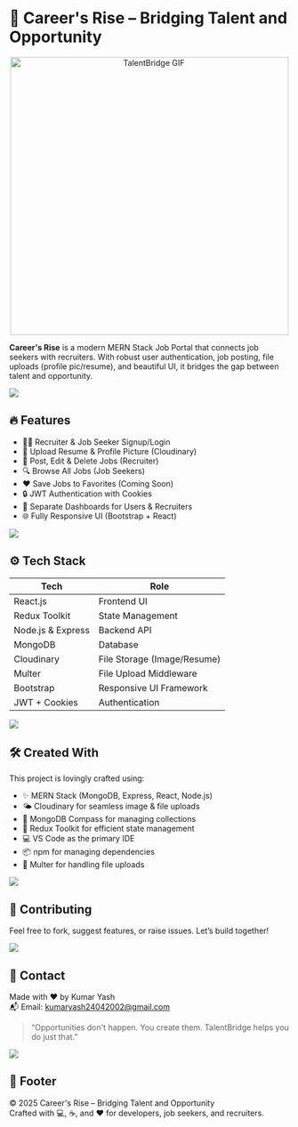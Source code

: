 # 🚀 Career's Rise – Bridging Talent and Opportunity    
                                                       
<p align="center">                       
  <img src="https://media.giphy.com/media/qgQUggAC3Pfv687qPC/giphy.gif" alt="TalentBridge GIF" width="500" />
</p>        

**Career's Rise** is a modern MERN Stack Job Portal that connects job seekers with recruiters. With robust user authentication, job posting, file uploads (profile pic/resume), and beautiful UI, it bridges the gap between talent and opportunity.                                         
                             
![](https://i.imgur.com/waxVImv.png)                                 
                  
## 🔥 Features             
                             
- 👨‍💼 Recruiter & Job Seeker Signup/Login  
- 📄 Upload Resume & Profile Picture (Cloudinary)  
- 📝 Post, Edit & Delete Jobs (Recruiter)  
- 🔍 Browse All Jobs (Job Seekers)  
- ❤️ Save Jobs to Favorites (Coming Soon)  
- 🔒 JWT Authentication with Cookies  
- 🎯 Separate Dashboards for Users & Recruiters  
- 🌐 Fully Responsive UI (Bootstrap + React)  

![](https://i.imgur.com/waxVImv.png)

## ⚙️ Tech Stack

| Tech              | Role                          |
|-------------------|-------------------------------|
| React.js          | Frontend UI                   |
| Redux Toolkit     | State Management              |
| Node.js & Express | Backend API                   |
| MongoDB           | Database                      |
| Cloudinary        | File Storage (Image/Resume)   |
| Multer            | File Upload Middleware        |
| Bootstrap         | Responsive UI Framework       |
| JWT + Cookies     | Authentication                |

![](https://i.imgur.com/waxVImv.png)

## 🛠️ Created With

This project is lovingly crafted using:

- ✨ MERN Stack (MongoDB, Express, React, Node.js)  
- 🌤️ Cloudinary for seamless image & file uploads  
- 💾 MongoDB Compass for managing collections  
- 🧠 Redux Toolkit for efficient state management  
- 💻 VS Code as the primary IDE  
- 📦 npm for managing dependencies  
- 📁 Multer for handling file uploads

![](https://i.imgur.com/waxVImv.png)

## 🙌 Contributing

Feel free to fork, suggest features, or raise issues. Let’s build together!

![](https://i.imgur.com/waxVImv.png)

## 📧 Contact

Made with ❤️ by Kumar Yash  
📬 Email: [kumaryash24042002@gmail.com](mailto:21cse226.kumaryash@giet.edu)

> “Opportunities don't happen. You create them. TalentBridge helps you do just that.”

![](https://i.imgur.com/waxVImv.png)

## 🧭 Footer

© 2025 Career's Rise – Bridging Talent and Opportunity  
Crafted with 💻, ☕, and ❤️ for developers, job seekers, and recruiters.

